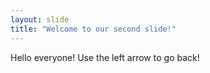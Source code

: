 ```yaml
---
layout: slide
title: "Welcome to our second slide!"
---
```

Hello everyone!
Use the left arrow to go back!
